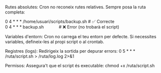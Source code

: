 
Rutes absolutes: Cron no reconeix rutes relatives. Sempre posa la ruta completa:​

0 4 * * * /home/usuari/scripts/backup.sh # ✅ Correcte ​  
0 4 * * * backup.sh     # ❌ Error (no trobarà el script) ​

Variables d'entorn: Cron no carrega el teu entorn per defecte. Si necessites variables, defineix-les al propi script o al crontab.​​

Registres (logs): Redirigeix la sortida per depurar errors:
0 5 * * * /ruta/script.sh > /ruta/log.log 2>&1 ​

Permisos: Assegura't que el script és executable:​
chmod +x /ruta/script.sh ​